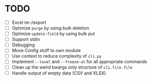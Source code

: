 # TODO

- [ ] Excel im-/export 
- [ ] Optimize `purge` by using bulk deletion
- [ ] Optimize `update-field` by using bulk put
- [ ] Support stdin
- [ ] Debugging
- [ ] Move Config stuff to own module
- [ ] Use context to reduce complexity of `cli.py`
- [ ] Implement `--level` and `--freeze-at` for all appropriate commands
- [ ] Clean up the weird kwargs only structure of `cli.file.file`
- [ ] Handle output of empty data (CSV and XLSX)
